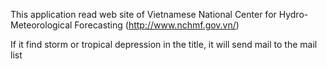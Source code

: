 This application read web site of Vietnamese National Center for Hydro-Meteorological Forecasting (http://www.nchmf.gov.vn/)

If it find storm or tropical depression in the title, it will send mail to the mail list
